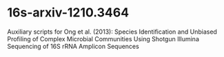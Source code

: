 16s-arxiv-1210.3464
===================

Auxiliary scripts for Ong et al. (2013): Species Identification and Unbiased Profiling of Complex Microbial Communities Using Shotgun Illumina Sequencing of 16S rRNA Amplicon Sequences